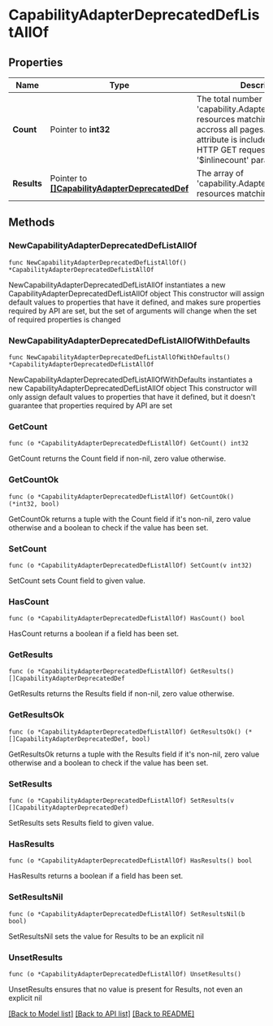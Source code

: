 # CapabilityAdapterDeprecatedDefListAllOf

## Properties

Name | Type | Description | Notes
------------ | ------------- | ------------- | -------------
**Count** | Pointer to **int32** | The total number of &#39;capability.AdapterDeprecatedDef&#39; resources matching the request, accross all pages. The &#39;Count&#39; attribute is included when the HTTP GET request includes the &#39;$inlinecount&#39; parameter. | [optional] 
**Results** | Pointer to [**[]CapabilityAdapterDeprecatedDef**](CapabilityAdapterDeprecatedDef.md) | The array of &#39;capability.AdapterDeprecatedDef&#39; resources matching the request. | [optional] 

## Methods

### NewCapabilityAdapterDeprecatedDefListAllOf

`func NewCapabilityAdapterDeprecatedDefListAllOf() *CapabilityAdapterDeprecatedDefListAllOf`

NewCapabilityAdapterDeprecatedDefListAllOf instantiates a new CapabilityAdapterDeprecatedDefListAllOf object
This constructor will assign default values to properties that have it defined,
and makes sure properties required by API are set, but the set of arguments
will change when the set of required properties is changed

### NewCapabilityAdapterDeprecatedDefListAllOfWithDefaults

`func NewCapabilityAdapterDeprecatedDefListAllOfWithDefaults() *CapabilityAdapterDeprecatedDefListAllOf`

NewCapabilityAdapterDeprecatedDefListAllOfWithDefaults instantiates a new CapabilityAdapterDeprecatedDefListAllOf object
This constructor will only assign default values to properties that have it defined,
but it doesn't guarantee that properties required by API are set

### GetCount

`func (o *CapabilityAdapterDeprecatedDefListAllOf) GetCount() int32`

GetCount returns the Count field if non-nil, zero value otherwise.

### GetCountOk

`func (o *CapabilityAdapterDeprecatedDefListAllOf) GetCountOk() (*int32, bool)`

GetCountOk returns a tuple with the Count field if it's non-nil, zero value otherwise
and a boolean to check if the value has been set.

### SetCount

`func (o *CapabilityAdapterDeprecatedDefListAllOf) SetCount(v int32)`

SetCount sets Count field to given value.

### HasCount

`func (o *CapabilityAdapterDeprecatedDefListAllOf) HasCount() bool`

HasCount returns a boolean if a field has been set.

### GetResults

`func (o *CapabilityAdapterDeprecatedDefListAllOf) GetResults() []CapabilityAdapterDeprecatedDef`

GetResults returns the Results field if non-nil, zero value otherwise.

### GetResultsOk

`func (o *CapabilityAdapterDeprecatedDefListAllOf) GetResultsOk() (*[]CapabilityAdapterDeprecatedDef, bool)`

GetResultsOk returns a tuple with the Results field if it's non-nil, zero value otherwise
and a boolean to check if the value has been set.

### SetResults

`func (o *CapabilityAdapterDeprecatedDefListAllOf) SetResults(v []CapabilityAdapterDeprecatedDef)`

SetResults sets Results field to given value.

### HasResults

`func (o *CapabilityAdapterDeprecatedDefListAllOf) HasResults() bool`

HasResults returns a boolean if a field has been set.

### SetResultsNil

`func (o *CapabilityAdapterDeprecatedDefListAllOf) SetResultsNil(b bool)`

 SetResultsNil sets the value for Results to be an explicit nil

### UnsetResults
`func (o *CapabilityAdapterDeprecatedDefListAllOf) UnsetResults()`

UnsetResults ensures that no value is present for Results, not even an explicit nil

[[Back to Model list]](../README.md#documentation-for-models) [[Back to API list]](../README.md#documentation-for-api-endpoints) [[Back to README]](../README.md)


